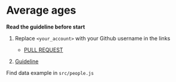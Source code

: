 # Average ages

**Read the guideline before start**

1. Replace `<your_account>` with your Github username in the links
    - [PULL REQUEST](https://github.com/mate-academy/js_map-of-people/pull/232)

2. [Guideline](https://github.com/mate-academy/js_task-guideline/blob/master/README.md)

Find data example in `src/people.js`

